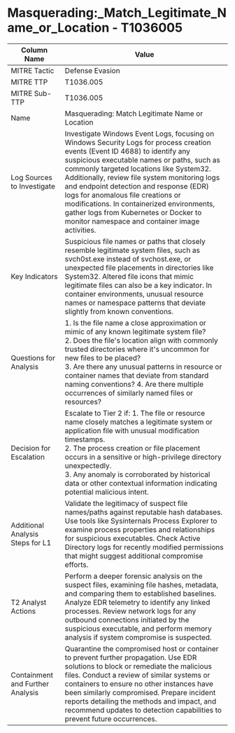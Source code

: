 # Masquerading:_Match_Legitimate_Name_or_Location - T1036005

| Column Name | Value |
|-------------|-------|
| MITRE Tactic | Defense Evasion |
| MITRE TTP | T1036.005 |
| MITRE Sub-TTP | T1036.005 |
| Name | Masquerading: Match Legitimate Name or Location |
| Log Sources to Investigate | Investigate Windows Event Logs, focusing on Windows Security Logs for process creation events (Event ID 4688) to identify any suspicious executable names or paths, such as commonly targeted locations like System32. Additionally, review file system monitoring logs and endpoint detection and response (EDR) logs for anomalous file creations or modifications. In containerized environments, gather logs from Kubernetes or Docker to monitor namespace and container image activities. |
| Key Indicators | Suspicious file names or paths that closely resemble legitimate system files, such as svch0st.exe instead of svchost.exe, or unexpected file placements in directories like System32. Altered file icons that mimic legitimate files can also be a key indicator. In container environments, unusual resource names or namespace patterns that deviate slightly from known conventions. |
| Questions for Analysis | 1. Is the file name a close approximation or mimic of any known legitimate system file?<br>2. Does the file's location align with commonly trusted directories where it's uncommon for new files to be placed?<br>3. Are there any unusual patterns in resource or container names that deviate from standard naming conventions? 4. Are there multiple occurrences of similarly named files or resources? |
| Decision for Escalation | Escalate to Tier 2 if: 1. The file or resource name closely matches a legitimate system or application file with unusual modification timestamps.<br>2. The process creation or file placement occurs in a sensitive or high-privilege directory unexpectedly.<br>3. Any anomaly is corroborated by historical data or other contextual information indicating potential malicious intent. |
| Additional Analysis Steps for L1 | Validate the legitimacy of suspect file names/paths against reputable hash databases. Use tools like Sysinternals Process Explorer to examine process properties and relationships for suspicious executables. Check Active Directory logs for recently modified permissions that might suggest additional compromise efforts. |
| T2 Analyst Actions | Perform a deeper forensic analysis on the suspect files, examining file hashes, metadata, and comparing them to established baselines. Analyze EDR telemetry to identify any linked processes. Review network logs for any outbound connections initiated by the suspicious executable, and perform memory analysis if system compromise is suspected. |
| Containment and Further Analysis | Quarantine the compromised host or container to prevent further propagation. Use EDR solutions to block or remediate the malicious files. Conduct a review of similar systems or containers to ensure no other instances have been similarly compromised. Prepare incident reports detailing the methods and impact, and recommend updates to detection capabilities to prevent future occurrences. |

